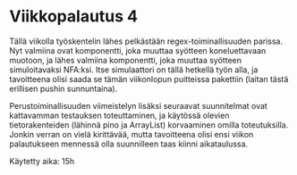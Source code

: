 # Viikkopalautus 4

Tällä viikolla työskentelin lähes pelkästään regex-toiminallisuuden parissa. Nyt valmiina ovat komponentti, joka muuttaa syötteen koneluettavaan muotoon, ja lähes valmiina komponentti, joka muuttaa syötteen simuloitavaksi NFA:ksi. Itse simulaattori on tällä hetkellä työn alla, ja tavoitteena olisi saada se tämän viikonlopun puitteissa pakettiin (laitan tästä erillisen pushin sunnuntaina).

Perustoiminallisuuden viimeistelyn lisäksi seuraavat suunnitelmat ovat kattavamman testauksen toteuttaminen, ja käytössä olevien tietorakenteiden (lähinnä pino ja ArrayList) korvaaminen omilla toteutuksilla. Jonkin verran on vielä kirittävää, mutta tavoitteena olisi ensi viikon palautukseen mennessä olla suunnilleen taas kiinni aikataulussa.

Käytetty aika: 15h
